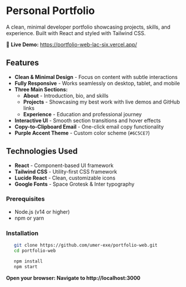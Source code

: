 # Personal Portfolio

A clean, minimal developer portfolio showcasing projects, skills, and experience. Built with React and styled with Tailwind CSS.

🔗 **Live Demo:** https://portfolio-web-lac-six.vercel.app/

## Features

- **Clean & Minimal Design** - Focus on content with subtle interactions
- **Fully Responsive** - Works seamlessly on desktop, tablet, and mobile
- **Three Main Sections:**
  - **About** - Introduction, bio, and skills
  - **Projects** - Showcasing my best work with live demos and GitHub links
  - **Experience** - Education and professional journey
- **Interactive UI** - Smooth section transitions and hover effects
- **Copy-to-Clipboard Email** - One-click email copy functionality
- **Purple Accent Theme** - Custom color scheme (`#6C5CE7`)

## Technologies Used

- **React** - Component-based UI framework
- **Tailwind CSS** - Utility-first CSS framework
- **Lucide React** - Clean, customizable icons
- **Google Fonts** - Space Grotesk & Inter typography

### Prerequisites

- Node.js (v14 or higher)
- npm or yarn

### Installation
```bash
   git clone https://github.com/umer-exe/portfolio-web.git
   cd portfolio-web

   npm install
   npm start
```
**Open your browser: Navigate to http://localhost:3000**
